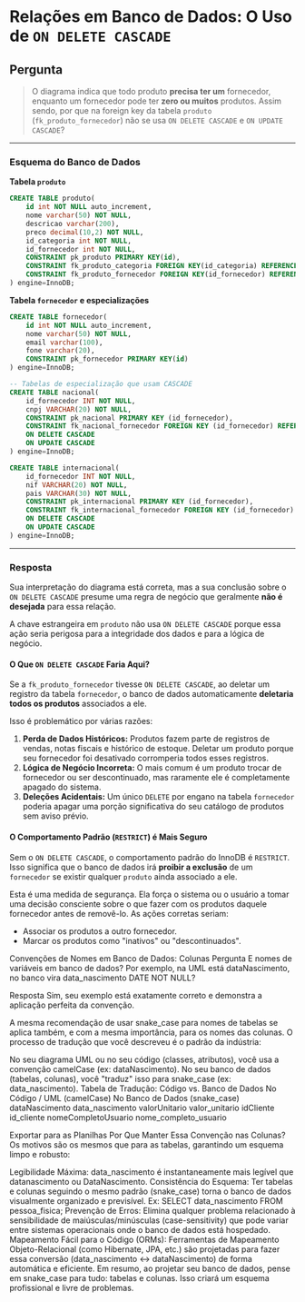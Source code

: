 # Relações em Banco de Dados: O Uso de `ON DELETE CASCADE`

## Pergunta

> O diagrama indica que todo produto **precisa ter um** fornecedor, enquanto um fornecedor pode ter **zero ou muitos** produtos. Assim sendo, por que na foreign key da tabela `produto` (`fk_produto_fornecedor`) não se usa `ON DELETE CASCADE` e `ON UPDATE CASCADE`?

---

### Esquema do Banco de Dados

**Tabela `produto`**
```sql
CREATE TABLE produto(
    id int NOT NULL auto_increment,
    nome varchar(50) NOT NULL,
    descricao varchar(200),
    preco decimal(10,2) NOT NULL,
    id_categoria int NOT NULL,
    id_fornecedor int NOT NULL,
    CONSTRAINT pk_produto PRIMARY KEY(id),
    CONSTRAINT fk_produto_categoria FOREIGN KEY(id_categoria) REFERENCES categoria(id),
    CONSTRAINT fk_produto_fornecedor FOREIGN KEY(id_fornecedor) REFERENCES fornecedor(id)
) engine=InnoDB;
```

**Tabela `fornecedor` e especializações**
```sql
CREATE TABLE fornecedor(
    id int NOT NULL auto_increment,
    nome varchar(50) NOT NULL,
    email varchar(100),
    fone varchar(20),
    CONSTRAINT pk_fornecedor PRIMARY KEY(id)
) engine=InnoDB;

-- Tabelas de especialização que usam CASCADE
CREATE TABLE nacional(
    id_fornecedor INT NOT NULL,
    cnpj VARCHAR(20) NOT NULL,
    CONSTRAINT pk_nacional PRIMARY KEY (id_fornecedor),
    CONSTRAINT fk_nacional_fornecedor FOREIGN KEY (id_fornecedor) REFERENCES fornecedor(id)
    ON DELETE CASCADE
    ON UPDATE CASCADE
) engine=InnoDB;

CREATE TABLE internacional(
    id_fornecedor INT NOT NULL,
    nif VARCHAR(20) NOT NULL,
    pais VARCHAR(30) NOT NULL,
    CONSTRAINT pk_internacional PRIMARY KEY (id_fornecedor),
    CONSTRAINT fk_internacional_fornecedor FOREIGN KEY (id_fornecedor) REFERENCES fornecedor(id)
    ON DELETE CASCADE
    ON UPDATE CASCADE
) engine=InnoDB;
```
---

### Resposta

Sua interpretação do diagrama está correta, mas a sua conclusão sobre o `ON DELETE CASCADE` presume uma regra de negócio que geralmente **não é desejada** para essa relação.

A chave estrangeira em `produto` não usa `ON DELETE CASCADE` porque essa ação seria perigosa para a integridade dos dados e para a lógica de negócio.

#### O Que `ON DELETE CASCADE` Faria Aqui?

Se a `fk_produto_fornecedor` tivesse `ON DELETE CASCADE`, ao deletar um registro da tabela `fornecedor`, o banco de dados automaticamente **deletaria todos os produtos** associados a ele.

Isso é problemático por várias razões:

1.  **Perda de Dados Históricos:** Produtos fazem parte de registros de vendas, notas fiscais e histórico de estoque. Deletar um produto porque seu fornecedor foi desativado corromperia todos esses registros.
2.  **Lógica de Negócio Incorreta:** O mais comum é um produto trocar de fornecedor ou ser descontinuado, mas raramente ele é completamente apagado do sistema.
3.  **Deleções Acidentais:** Um único `DELETE` por engano na tabela `fornecedor` poderia apagar uma porção significativa do seu catálogo de produtos sem aviso prévio.

#### O Comportamento Padrão (`RESTRICT`) é Mais Seguro

Sem o `ON DELETE CASCADE`, o comportamento padrão do InnoDB é `RESTRICT`. Isso significa que o banco de dados irá **proibir a exclusão** de um `fornecedor` se existir qualquer `produto` ainda associado a ele.

Esta é uma medida de segurança. Ela força o sistema ou o usuário a tomar uma decisão consciente sobre o que fazer com os produtos daquele fornecedor antes de removê-lo. As ações corretas seriam:

-   Associar os produtos a outro fornecedor.
-   Marcar os produtos como "inativos" ou "descontinuados".

Convenções de Nomes em Banco de Dados: Colunas
Pergunta
E nomes de variáveis em banco de dados? Por exemplo, na UML está dataNascimento, no banco vira data_nascimento DATE NOT NULL?

Resposta
Sim, seu exemplo está exatamente correto e demonstra a aplicação perfeita da convenção.

A mesma recomendação de usar snake_case para nomes de tabelas se aplica também, e com a mesma importância, para os nomes das colunas. O processo de tradução que você descreveu é o padrão da indústria:

No seu diagrama UML ou no seu código (classes, atributos), você usa a convenção camelCase (ex: dataNascimento).
No seu banco de dados (tabelas, colunas), você "traduz" isso para snake_case (ex: data_nascimento).
Tabela de Tradução: Código vs. Banco de Dados
No Código / UML (camelCase)	No Banco de Dados (snake_case)
dataNascimento	data_nascimento
valorUnitario	valor_unitario
idCliente	id_cliente
nomeCompletoUsuario	nome_completo_usuario

Exportar para as Planilhas
Por Que Manter Essa Convenção nas Colunas?
Os motivos são os mesmos que para as tabelas, garantindo um esquema limpo e robusto:

Legibilidade Máxima: data_nascimento é instantaneamente mais legível que datanascimento ou DataNascimento.
Consistência do Esquema: Ter tabelas e colunas seguindo o mesmo padrão (snake_case) torna o banco de dados visualmente organizado e previsível. Ex: SELECT data_nascimento FROM pessoa_fisica;
Prevenção de Erros: Elimina qualquer problema relacionado à sensibilidade de maiúsculas/minúsculas (case-sensitivity) que pode variar entre sistemas operacionais onde o banco de dados está hospedado.
Mapeamento Fácil para o Código (ORMs): Ferramentas de Mapeamento Objeto-Relacional (como Hibernate, JPA, etc.) são projetadas para fazer essa conversão (data_nascimento ↔ dataNascimento) de forma automática e eficiente.
Em resumo, ao projetar seu banco de dados, pense em snake_case para tudo: tabelas e colunas. Isso criará um esquema profissional e livre de problemas.